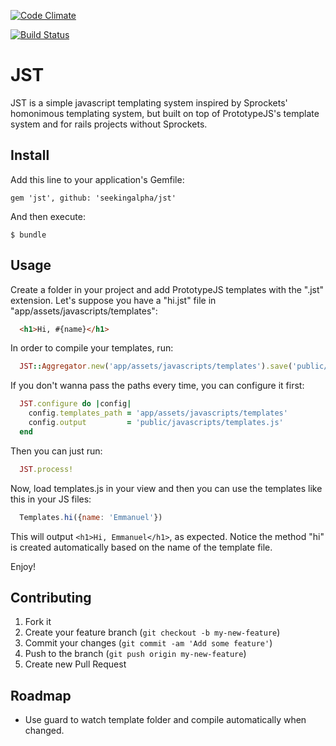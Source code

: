 [![Code Climate](https://codeclimate.com/repos/5358f2f0e30ba06766001f0b/badges/4b55d6afc21edbf37bc0/gpa.png)](https://codeclimate.com/repos/5358f2f0e30ba06766001f0b/feed)

[![Build Status](https://travis-ci.org/seekingalpha/jst.svg?branch=master)](https://travis-ci.org/seekingalpha/jst)


# JST

JST is a simple javascript templating system inspired by Sprockets' homonimous templating system, but built on top of PrototypeJS's template system and for rails projects without Sprockets.

## Install

Add this line to your application's Gemfile:

    gem 'jst', github: 'seekingalpha/jst'

And then execute:

    $ bundle

## Usage

Create a folder in your project and add PrototypeJS templates with the ".jst" extension. Let's suppose you have a "hi.jst" file in "app/assets/javascripts/templates":

```html
  <h1>Hi, #{name}</h1>
```
In order to compile your templates, run:

```ruby
  JST::Aggregator.new('app/assets/javascripts/templates').save('public/javascripts/templates.js')
```

If you don't wanna pass the paths every time, you can configure it first:

```ruby
  JST.configure do |config|
    config.templates_path = 'app/assets/javascripts/templates'
    config.output         = 'public/javascripts/templates.js'
  end
```

Then you can just run:

```ruby
  JST.process!
```

Now, load templates.js in your view and then you can use the templates like this in your JS files:

```js
  Templates.hi({name: 'Emmanuel'})
```

This will output ```<h1>Hi, Emmanuel</h1>```, as expected. Notice the method "hi" is created automatically based on the name of the template file.

Enjoy!

## Contributing

1. Fork it
2. Create your feature branch (`git checkout -b my-new-feature`)
3. Commit your changes (`git commit -am 'Add some feature'`)
4. Push to the branch (`git push origin my-new-feature`)
5. Create new Pull Request


## Roadmap

- Use guard to watch template folder and compile automatically when changed.